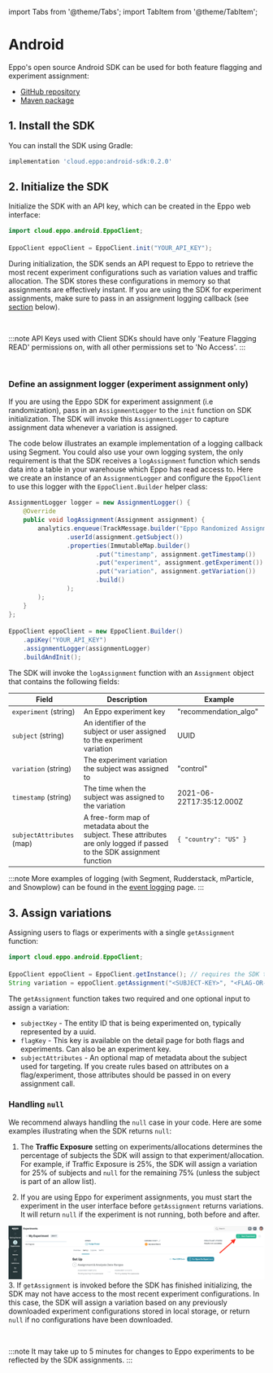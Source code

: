 import Tabs from '@theme/Tabs';
import TabItem from '@theme/TabItem';

# Android

Eppo's open source Android SDK can be used for both feature flagging and experiment assignment:
- [GitHub repository](https://github.com/Eppo-exp/android-sdk)
- [Maven package](https://search.maven.org/artifact/cloud.eppo/android-sdk)

## 1. Install the SDK
You can install the SDK using Gradle:

```groovy
implementation 'cloud.eppo:android-sdk:0.2.0'
```


## 2. Initialize the SDK

Initialize the SDK with an API key, which can be created in the Eppo web interface:

```java
import cloud.eppo.android.EppoClient;

EppoClient eppoClient = EppoClient.init("YOUR_API_KEY");
```

During initialization, the SDK sends an API request to Eppo to retrieve the most recent experiment configurations such as variation values and traffic allocation. The SDK stores these configurations in memory so that assignments are effectively instant. If you are using the SDK for experiment assignments, make sure to pass in an assignment logging callback (see [section](#define-an-assignment-logger-experiment-assignment-only) below).

<br />

:::note
API Keys used with Client SDKs should have only 'Feature Flagging READ' permissions on, with all other permissions set to 'No Access'.
:::

<br />

### Define an assignment logger (experiment assignment only)

If you are using the Eppo SDK for experiment assignment (i.e randomization), pass in an `AssignmentLogger` to the `init` function on SDK  initialization. The SDK will invoke this `AssignmentLogger` to capture assignment data whenever a variation is assigned.

The code below illustrates an example implementation of a logging callback using Segment. You could also use your own logging system, the only requirement is that the SDK receives a `logAssignment` function which sends data into a table in your warehouse which Eppo has read access to. Here we create an instance of an `AssignmentLogger` and configure the `EppoClient` to use this logger with the `EppoClient.Builder` helper class:

```java
AssignmentLogger logger = new AssignmentLogger() {
    @Override
    public void logAssignment(Assignment assignment) {
        analytics.enqueue(TrackMessage.builder("Eppo Randomized Assignment")
                .userId(assignment.getSubject())
                .properties(ImmutableMap.builder()
                        .put("timestamp", assignment.getTimestamp())
                        .put("experiment", assignment.getExperiment())
                        .put("variation", assignment.getVariation())
                        .build()
                );
        );
    }
};

EppoClient eppoClient = new EppoClient.Builder()
    .apiKey("YOUR_API_KEY")
    .assignmentLogger(assignmentLogger)
    .buildAndInit();
```


The SDK will invoke the `logAssignment` function with an `Assignment` object that contains the following fields:

| Field | Description | Example |
| --------- | ------- | ---------- |
| `experiment` (string) | An Eppo experiment key | "recommendation_algo" |
| `subject` (string) | An identifier of the subject or user assigned to the experiment variation | UUID |
| `variation` (string) | The experiment variation the subject was assigned to | "control" |
| `timestamp` (string) | The time when the subject was assigned to the variation | 2021-06-22T17:35:12.000Z |
| `subjectAttributes` (map) | A free-form map of metadata about the subject. These attributes are only logged if passed to the SDK assignment function | `{ "country": "US" }` |

:::note
More examples of logging (with Segment, Rudderstack, mParticle, and Snowplow) can be found in the [event logging](/experiments/prerequisites/event-logging/) page.
:::

## 3. Assign variations

Assigning users to flags or experiments with a single `getAssignment` function:

```java
import cloud.eppo.android.EppoClient;

EppoClient eppoClient = EppoClient.getInstance(); // requires the SDK to already be initialized
String variation = eppoClient.getAssignment("<SUBJECT-KEY>", "<FLAG-OR-EXPERIMENT-KEY>");
```

The `getAssignment` function takes two required and one optional input to assign a variation:
- `subjectKey` - The entity ID that is being experimented on, typically represented by a uuid.
- `flagKey` - This key is available on the detail page for both flags and experiments. Can also be an experiment key.
- `subjectAttributes` - An optional map of metadata about the subject used for targeting. If you create rules based on attributes on a flag/experiment, those attributes should be passed in on every assignment call.


### Handling `null`
We recommend always handling the `null` case in your code. Here are some examples illustrating when the SDK returns `null`:

1. The **Traffic Exposure** setting on experiments/allocations determines the percentage of subjects the SDK will assign to that experiment/allocation. For example, if Traffic Exposure is 25%, the SDK will assign a variation for 25% of subjects and `null` for the remaining 75% (unless the subject is part of an allow list).

2. If you are using Eppo for experiment assignments, you must start the experiment in the user interface before `getAssignment` returns variations. It will return `null` if the experiment is not running, both before and after.

  ![start-experiment](../../../../static/img/connecting-data/StartExperiment.png)
3.  If `getAssignment` is invoked before the SDK has finished initializing, the SDK may not have access to the most recent experiment configurations. In this case, the SDK will assign a variation based on any previously downloaded experiment configurations stored in local storage, or return `null` if no configurations have been downloaded.

<br />

:::note
It may take up to 5 minutes for changes to Eppo experiments to be reflected by the SDK assignments.
:::
